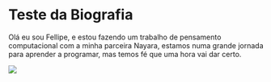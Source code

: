 <h1>Teste da Biografia</h1>
<p>Olá eu sou Fellipe, e estou fazendo um trabalho de pensamento computacional com a minha parceira Nayara, estamos numa grande jornada para aprender a programar, mas temos fé que uma hora vai dar certo.</p>
<img src="https://user-images.githubusercontent.com/106604664/175286553-e460612a-c513-4d3a-8a90-39ee0b362c02.jpg"/>
